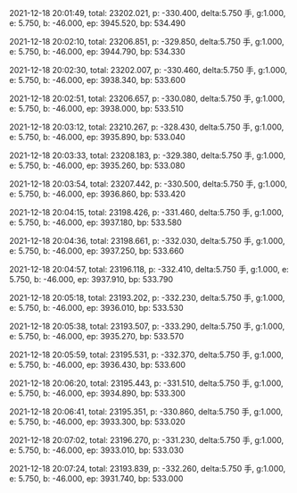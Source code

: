 2021-12-18 20:01:49, total: 23202.021, p: -330.400, delta:5.750 手, g:1.000, e: 5.750, b: -46.000, ep: 3945.520, bp: 534.490

2021-12-18 20:02:10, total: 23206.851, p: -329.850, delta:5.750 手, g:1.000, e: 5.750, b: -46.000, ep: 3944.790, bp: 534.330

2021-12-18 20:02:30, total: 23202.007, p: -330.460, delta:5.750 手, g:1.000, e: 5.750, b: -46.000, ep: 3938.340, bp: 533.600

2021-12-18 20:02:51, total: 23206.657, p: -330.080, delta:5.750 手, g:1.000, e: 5.750, b: -46.000, ep: 3938.000, bp: 533.510

2021-12-18 20:03:12, total: 23210.267, p: -328.430, delta:5.750 手, g:1.000, e: 5.750, b: -46.000, ep: 3935.890, bp: 533.040

2021-12-18 20:03:33, total: 23208.183, p: -329.380, delta:5.750 手, g:1.000, e: 5.750, b: -46.000, ep: 3935.260, bp: 533.080

2021-12-18 20:03:54, total: 23207.442, p: -330.500, delta:5.750 手, g:1.000, e: 5.750, b: -46.000, ep: 3936.860, bp: 533.420

2021-12-18 20:04:15, total: 23198.426, p: -331.460, delta:5.750 手, g:1.000, e: 5.750, b: -46.000, ep: 3937.180, bp: 533.580

2021-12-18 20:04:36, total: 23198.661, p: -332.030, delta:5.750 手, g:1.000, e: 5.750, b: -46.000, ep: 3937.250, bp: 533.660

2021-12-18 20:04:57, total: 23196.118, p: -332.410, delta:5.750 手, g:1.000, e: 5.750, b: -46.000, ep: 3937.910, bp: 533.790

2021-12-18 20:05:18, total: 23193.202, p: -332.230, delta:5.750 手, g:1.000, e: 5.750, b: -46.000, ep: 3936.010, bp: 533.530

2021-12-18 20:05:38, total: 23193.507, p: -333.290, delta:5.750 手, g:1.000, e: 5.750, b: -46.000, ep: 3935.270, bp: 533.570

2021-12-18 20:05:59, total: 23195.531, p: -332.370, delta:5.750 手, g:1.000, e: 5.750, b: -46.000, ep: 3936.430, bp: 533.600

2021-12-18 20:06:20, total: 23195.443, p: -331.510, delta:5.750 手, g:1.000, e: 5.750, b: -46.000, ep: 3934.890, bp: 533.300

2021-12-18 20:06:41, total: 23195.351, p: -330.860, delta:5.750 手, g:1.000, e: 5.750, b: -46.000, ep: 3933.300, bp: 533.020

2021-12-18 20:07:02, total: 23196.270, p: -331.230, delta:5.750 手, g:1.000, e: 5.750, b: -46.000, ep: 3933.010, bp: 533.030

2021-12-18 20:07:24, total: 23193.839, p: -332.260, delta:5.750 手, g:1.000, e: 5.750, b: -46.000, ep: 3931.740, bp: 533.000